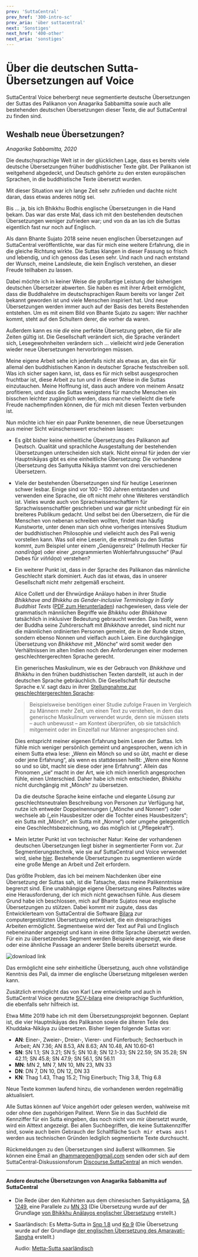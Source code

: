 ```yaml
---
prev: 'SuttaCentral'
prev_href: '300-intro-sc'
prev_aria: 'über suttacentral'
next: 'Sonstiges'
next_href: '400-other'
next_aria: 'sonstiges'
---
```

# Über die deutschen Sutta-Übersetzungen auf Voice

SuttaCentral Voice beherbergt neue segmentierte deutsche Übersetzungen der Suttas des Palikanon von Anagarika Sabbamitta sowie auch alle bestehenden deutschen Übersetzungen dieser Texte, die auf SuttaCentral zu finden sind.

## Weshalb neue Übersetzungen?

*Anagarika Sabbamitta, 2020*

Die deutschsprachige Welt ist in der glücklichen Lage, dass es bereits viele deutsche Übersetzungen früher buddhistischer Texte gibt. Der Palikanon ist weitgehend abgedeckt, und Deutsch gehörte zu den ersten europäischen Sprachen, in die buddhistische Texte übersetzt wurden.

Mit dieser Situation war ich lange Zeit sehr zufrieden und dachte nicht daran, dass etwas anderes nötig sei.

Bis … ja, bis ich Bhikkhu Bodhis englische Übersetzungen in die Hand bekam. Das war das erste Mal, dass ich mit den bestehenden deutschen Übersetzungen weniger zufrieden war; und von da an las ich die Suttas eigentlich fast nur noch auf Englisch.

Als dann Bhante Sujato 2018 seine neuen englischen Übersetzungen auf SuttaCentral veröffentlichte, war das für mich eine weitere Erfahrung, die in die gleiche Richtung wirkte. Die Suttas klangen in dieser Fassung so frisch und lebendig, und ich genoss das Lesen sehr. Und nach und nach entstand der Wunsch, meine Landsleute, die kein Englisch verstehen, an dieser Freude teilhaben zu lassen.

Dabei möchte ich in keiner Weise die großartige Leistung der bisherigen deutschen Übersetzer abwerten. Sie haben es mit ihrer Arbeit ermöglicht, dass die Buddhalehre im deutschsprachigen Raum bereits vor langer Zeit bekannt geworden ist und viele Menschen inspiriert hat. Und neue Übersetzungen werden immer auch auf der Basis des bereits Bestehenden entstehen. Um es mit einem Bild von Bhante Sujato zu sagen: Wer nachher kommt, steht auf den Schultern derer, die vorher da waren.

Außerdem kann es nie *die* eine perfekte Übersetzung geben, die für alle Zeiten gültig ist. Die Gesellschaft verändert sich, die Sprache verändert sich, Lesegewohnheiten verändern sich … vielleicht wird jede Generation wieder neue Übersetzungen hervorbringen müssen.

Meine eigene Arbeit sehe ich jedenfalls nicht als etwas an, das ein für allemal den buddhistischen Kanon in deutscher Sprache festschreiben soll. Was ich sicher sagen kann, ist, dass es für mich selbst ausgesprochen fruchtbar ist, diese Arbeit zu tun und in dieser Weise in die Suttas einzutauchen. Meine Hoffnung ist, dass auch andere von meinem Ansatz profitieren, und dass die Suttas wenigstens für manche Menschen ein bisschen leichter zugänglich werden, dass manche vielleicht die tiefe Freude nachempfinden können, die für mich mit diesen Texten verbunden ist.

Nun möchte ich hier ein paar Punkte benennen, die neue Übersetzungen aus meiner Sicht wünschenswert erscheinen lassen:

- Es gibt bisher keine einheitliche Übersetzung des Palikanon auf Deutsch. Qualität und sprachliche Ausgestaltung der bestehenden Übersetzungen unterscheiden sich stark. Nicht einmal für jeden der vier Hauptnikāyas gibt es eine einheitliche Übersetzung: Die vorhandene Übersetzung des Saṁyutta Nikāya stammt von drei verschiedenen Übersetzern.
- Viele der bestehenden Übersetzungen sind für heutige Leserinnen schwer lesbar. Einige sind vor 100 – 150 Jahren entstanden und verwenden eine Sprache, die oft nicht mehr ohne Weiteres verständlich ist. Vieles wurde auch von Sprachwissenschaftlern für Sprachwissenschaftler geschrieben und war gar nicht unbedingt für ein breiteres Publikum gedacht. Und selbst bei den Übersetzern, die für die Menschen von nebenan schreiben wollten, findet man häufig Kunstworte, unter denen man sich ohne vorheriges intensives Studium der buddhistischen Philosophie und vielleicht auch des Pali wenig vorstellen kann. Was soll eine Leserin, die erstmals zu den Suttas kommt, zum Beispiel unter einem „Genügensreiz“ (Hellmuth Hecker für *nandīrāga*) oder einer „programmierten Wohlerfahrungssuche“ (Paul Debes für *viññāṇa*) verstehen?
- Ein weiterer Punkt ist, dass in der Sprache des Palikanon das männliche Geschlecht stark dominiert. Auch das ist etwas, das in unserer Gesellschaft nicht mehr zeitgemäß erscheint.

  Alice Collett und der Ehrwürdige Anālayo haben in ihrer Studie *Bhikkhave and Bhikkhu as Gender-inclusive Terminology in Early Buddhist Texts* (<a href="http://blogs.dickinson.edu/buddhistethics/?s=analayo+bhikkhave" target="_blank">PDF zum Herunterladen</a>) nachgewiesen, dass viele der grammatisch männlichen Begriffe wie *Bhikkhu* oder *Bhikkhave* tatsächlich in inklusiver Bedeutung gebraucht werden. Das heißt, wenn der Buddha seine Zuhörerschaft mit *Bhikkhave* anredet, sind nicht nur die männlichen ordinierten Personen gemeint, die in der Runde sitzen, sondern ebenso Nonnen und vielfach auch Laien. Eine durchgängige Übersetzung von *Bhikkhave* mit „Mönche“ wird somit weder den Verhältnissen im alten Indien noch den Anforderungen einer modernen geschlechtergerechten Sprache gerecht.
  
  Ein generisches Maskulinum, wie es der Gebrauch von *Bhikkhave* und *Bhikkhu* in den frühen buddhistischen Texten darstellt, ist auch in der deutschen Sprache gebräuchlich. Die Gesellschaft für deutsche Sprache e.V. sagt dazu in ihrer <a href="https://gfds.de/standpunkt-der-gfds-zu-einer-geschlechtergerechten-sprache/" target="_blank">Stellungnahme zur geschlechtergerechten Sprache</a>:
  > Beispielsweise benötigen einer Studie zufolge Frauen im Vergleich zu Männern mehr Zeit, um einen Text zu verstehen, in dem das generische Maskulinum verwendet wurde, denn sie müssen stets – auch unbewusst – am Kontext überprüfen, ob sie tatsächlich mitgemeint oder im Einzelfall nur Männer angesprochen sind.
  
  Dies entspricht meiner eigenen Erfahrung beim Lesen der Suttas. Ich fühle mich weniger persönlich gemeint und angesprochen, wenn ich in einem Sutta etwa lese: „Wenn ein Mönch so und so übt, macht er diese oder jene Erfahrung“, als wenn es stattdessen heißt: „Wenn eine Nonne so und so übt, macht sie diese oder jene Erfahrung“. Allein das Pronomen „sie“ macht in der Art, wie ich mich innerlich angesprochen fühle, einen Unterschied. Daher habe ich mich entschieden, *Bhikkhu* nicht durchgängig mit „Mönch“ zu übersetzen.
  
  Da die deutsche Sprache keine einfache und elegante Lösung zur geschlechtsneutralen Beschreibung von Personen zur Verfügung hat, nutze ich entweder Doppelnennungen („Mönche und Nonnen“) oder wechsele ab („ein Hausbesitzer oder die Tochter eines Hausbesitzers“; ein Sutta mit „Mönch“, ein Sutta mit „Nonne“) oder umgehe gelegentlich eine Geschlechtsbezeichnung, wo das möglich ist („Pflegekraft“).
- Mein letzter Punkt ist von technischer Natur: Keine der vorhandenen deutschen Übersetzungen liegt bisher in segmentierter Form vor. Zur Segmentierungstechnik, wie sie auf SuttaCentral und Voice verwendet wird, siehe [hier](/dhammaregen/de/201-segmentierung). Bestehende Übersetzungen zu segmentieren würde eine große Menge an Arbeit und Zeit erfordern.

Das größte Problem, das ich bei meinem Nachdenken über eine Übersetzung der Suttas sah, ist die Tatsache, dass meine Palikenntnisse begrenzt sind. Eine unabhängige eigene Übersetzung eines Palitextes wäre eine Herausforderung, der ich mich nicht gewachsen fühle. Aus diesem Grund habe ich beschlossen, mich auf Bhante Sujatos neue englische Übersetzungen zu stützen. Dabei kommt mir zugute, dass das Entwicklerteam von SuttaCentral die Software <a href="https://bilara.suttacentral.net/" target="_blank">Bilara</a> zur computergestützten Übersetzung entwickelt, die ein dreisprachiges Arbeiten ermöglicht. Segmentweise wird der Text auf Pali und Englisch nebeneinander angezeigt und kann in eine dritte Sprache übersetzt werden. Für ein zu übersetzendes Segment werden Beispiele angezeigt, wie diese oder eine ähnliche Passage an anderer Stelle bereits übersetzt wurde.

![download link](/dhammaregen/assets/img/bilara.png?raw=true)

Das ermöglicht eine sehr einheitliche Übersetzung, auch ohne vollständige Kenntnis des Pali, da immer die englische Übersetzung mitgelesen werden kann.

Zusätzlich ermöglicht das von Karl Lew entwickelte und auch in SuttaCentral Voice genutzte <a href="https://www.npmjs.com/package/scv-bilara" target="_blank">SCV-bilara</a> eine dreisprachige Suchfunktion, die ebenfalls sehr hilfreich ist.

Etwa Mitte 2019 habe ich mit dem Übersetzungsprojekt begonnen. Geplant ist, die vier Hauptnikāyas des Palikanon sowie die älteren Teile des Khuddaka-Nikāya zu übersetzen. Bisher liegen folgende Suttas vor:
- **AN**: Einer-, Zweier-,  Dreier-, Vierer- und Fünferbuch; Sechserbuch in Arbeit; AN 7.36; AN 8.53, AN 8.63; AN 10.48, AN 10.60-61
- **SN**: SN 1.1; SN 3.21; SN 5; SN 10.8; SN 12.1-33; SN 22.59; SN 35.28; SN 42.11; SN 45.8; SN 47.9; SN 56.1, SN 56.11
- **MN**: MN 2, MN 7, MN 10, MN 23, MN 33
- **DN**: DN 7, DN 10, DN 12, DN 33
- **KN**: Thag 1.43, Thag 15.2; Thig Einerbuch; Thig 3.8, Thig 6.8

Neue Texte kommen laufend hinzu, die vorhandenen werden regelmäßig aktualisiert.

Alle Suttas können auf Voice angehört oder gelesen werden, wahlweise mit oder ohne den zugehörigen Palitext. Wenn Sie in das Suchfeld die Kennziffer für ein Sutta eingeben, das noch nicht von mir übersetzt wurde, wird ein Alttext angezeigt. Bei allen Suchbegriffen, die keine Suttakennziffer sind, sowie auch beim Gebrauch der Schaltfläche <kbd>Such mir etwas aus!</kbd> werden aus technischen Gründen lediglich segmentierte Texte durchsucht.

Rückmeldungen zu den Übersetzungen sind äußerst willkommen. Sie können eine Email an <dhammaregen@gmail.com> senden oder sich auf dem SuttaCentral-Diskussionsforum <a href="https://discourse.suttacentral.net" target="_blank">Discourse.SuttaCentral</a> an mich wenden.

---
#### Andere deutsche Übersetzungen von Anagarika Sabbamitta auf SuttaCentral
- Die Rede über den Kuhhirten aus dem chinesischen Saṁyuktāgama, <a href="https://suttacentral.net/sa1249/de/sabbamitta" target="_blank">SA 1249</a>, eine Parallele zu <a href="https://voice.suttacentral.net/scv/index.html?r=0.02687837185806985#/sutta?search=mn33" target="_blank">MN 33</a> (Die Übersetzung wurde auf der Grundlage <a href="https://www.buddhismuskunde.uni-hamburg.de/personen/analayo" target="_blank">von Bhikkhu Anālayos englischer Übersetzung</a> erstellt.)
- Saarländisch: Es Metta-Sutta in <a href="https://suttacentral.net/snp1.8/sld/sabbamitta" target="_blank">Snp 1.8</a> und <a href="https://suttacentral.net/kp9/sld/sabbamitta" target="_blank">Kp 9</a> (Die Übersetzung wurde auf der Grundlage <a href="https://suttacentral.net/kp9/en/amaravati" target="_blank">der englischen Übersetzung des Amaravati-Sangha</a> erstellt.)  

  Audio: <a href="/dhammaregen/assets/audio/mettasutta-sld.mp3" target="_blank">Metta-Sutta saarländisch</a>
